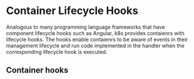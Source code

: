 # Container Lifecycle Hooks

Analogous to many programming language frameworks that have component lifecycle
hooks such as Angular, k8s provides contaienrs with lifecycle hooks. The hooks
enable contaienrs to be aware of events in their management lifecycle and run
code implemented in the handler when the corresponding lifecycle hook is
executed.

## Container hooks


